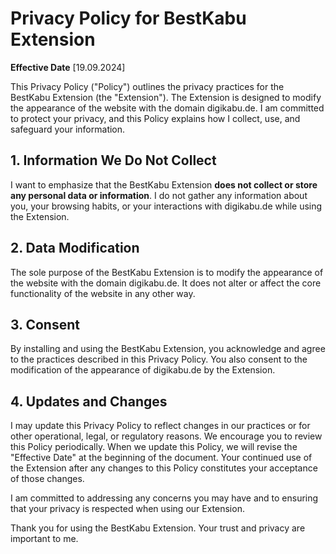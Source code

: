 # Privacy Policy for BestKabu Extension

**Effective Date** [19.09.2024]

This Privacy Policy ("Policy") outlines the privacy practices for the BestKabu Extension (the "Extension"). The Extension is designed to modify the appearance of the website with the domain digikabu.de. I am committed to protect your privacy, and this Policy explains how I collect, use, and safeguard your information.

## 1. Information We Do Not Collect

I want to emphasize that the BestKabu Extension **does not collect or store any personal data or information**. I do not gather any information about you, your browsing habits, or your interactions with digikabu.de while using the Extension.

## 2. Data Modification

The sole purpose of the BestKabu Extension is to modify the appearance of the website with the domain digikabu.de. It does not alter or affect the core functionality of the website in any other way.

## 3. Consent

By installing and using the BestKabu Extension, you acknowledge and agree to the practices described in this Privacy Policy. You also consent to the modification of the appearance of digikabu.de by the Extension.

## 4. Updates and Changes

I may update this Privacy Policy to reflect changes in our practices or for other operational, legal, or regulatory reasons. We encourage you to review this Policy periodically. When we update this Policy, we will revise the "Effective Date" at the beginning of the document. Your continued use of the Extension after any changes to this Policy constitutes your acceptance of those changes.

I am committed to addressing any concerns you may have and to ensuring that your privacy is respected when using our Extension.

Thank you for using the BestKabu Extension. Your trust and privacy are important to me.

